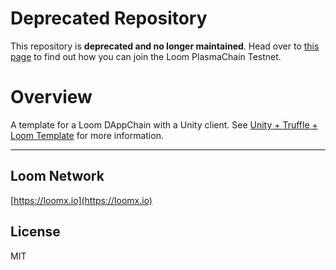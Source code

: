 
# Deprecated Repository

This repository is **deprecated and no longer maintained**. Head over to
[this page](https://loomx.io/developers/docs/en/join-testnet.html) to find out how you can join the Loom PlasmaChain Testnet.

# Overview

A template for a Loom DAppChain with a Unity client. See [Unity + Truffle + Loom Template](https://loomx.io/developers/docs/en/unity-truffle-loom-template.html) for more information.

-----------------

## Loom Network

[https://loomx.io](https://loomx.io)

## License

MIT
